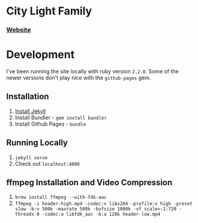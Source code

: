 # City Light Family
### [Website](http://citylightomaha.github.io/)

# Development
I've been running the site locally with ruby version `2.2.0`. Some of the newer versions don't play nice with the `github-pages` gem.

## Installation
1. [Install Jekyll](http://jekyllrb.com/docs/installation/)
2. Install Bundler - `gem install bundler`
3. Install Github Pages - `bundle`

## Running Locally
1. `jekyll serve`
2. Check out `localhost:4000`

## ffmpeg Installation and Video Compression
1. `brew install ffmpeg --with-fdk-aac`
2. `ffmpeg -i header-high.mp4 -codec:v libx264 -profile:v high -preset slow -b:v 500k -maxrate 500k -bufsize 1000k -vf scale=-1:720 -threads 0 -codec:a libfdk_aac -b:a 128k header-low.mp4`
